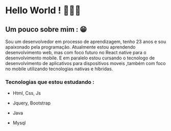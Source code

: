 # Hello World ! 🙋🏾‍♂️

## Um pouco sobre mim : 😁

Sou um desenvolvedor em processo de aprendizagem, tenho 23 anos e sou apaixonado pela programação. Atualmente estou aprendendo desenvolvimento web, mas com foco futuro no React native para o desenvolvimento mobile. E em paralelo estou cursando o tecnologo de desenvolvimento de aplicativos para dispositivos moveis ,também com foco no mobile utilizando tecnologias nativas e híbridas.

### Tecnologias que estou estudando :

-  Html, Css, Js
-  Jquery, Bootstrap

- Java
- Mysql



